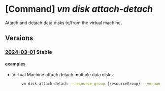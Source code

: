 # [Command] _vm disk attach-detach_

Attach and detach data disks to/from the virtual machine.

## Versions

### [2024-03-01](/Resources/mgmt-plane/L3N1YnNjcmlwdGlvbnMve30vcmVzb3VyY2Vncm91cHMve30vcHJvdmlkZXJzL21pY3Jvc29mdC5jb21wdXRlL3ZpcnR1YWxtYWNoaW5lcy97fS9hdHRhY2hkZXRhY2hkYXRhZGlza3M=/2024-03-01.xml) **Stable**

<!-- mgmt-plane /subscriptions/{}/resourcegroups/{}/providers/microsoft.compute/virtualmachines/{}/attachdetachdatadisks 2024-03-01 -->

#### examples

- Virtual Machine attach detach multiple data disks
    ```bash
        vm disk attach-detach --resource-group {resourceGroup} --vm-name {vmName} --data-disks-to-attach "[{lun:1,disk-id:'/subscriptions/{subscriptionId}/resourceGroups/{resourceGroup}/providers/Microsoft.Compute/disks/{disk1Name}',disk-encryption-set:{id:'/subscriptions/{subscriptionId}/resourceGroups/{resourceGroup}/providers/Microsoft.Compute/diskEncryptionSets/{existing-diskEncryptionSet-name}'},caching:ReadOnly,delete-option:Delete,write-accelerator-enabled:True},{lun:2,disk-id:'/subscriptions/{subscriptionId}/resourceGroups/{resourceGroup}/providers/Microsoft.Compute/disks/{disk2Name}',disk-encryption-set:{id:'/subscriptions/{subscriptionId}/resourceGroups/{resourceGroup}/providers/Microsoft.Compute/diskEncryptionSets/{existing-diskEncryptionSet-name}'},caching:ReadWrite,delete-option:Detach,write-accelerator-enabled:False}]" --data-disks-to-detach "[{disk-id:'/subscriptions/{subscriptionId}/resourceGroups/{resourceGroup}/providers/Microsoft.Compute/disks/{disk3Name}',detach-option:ForceDetach},{disk-id:'/subscriptions/{subscriptionId}/resourceGroups/{resourceGroup}/providers/Microsoft.Compute/disks/{disk4Name}',detach-option:ForceDetach}]"
    ```
